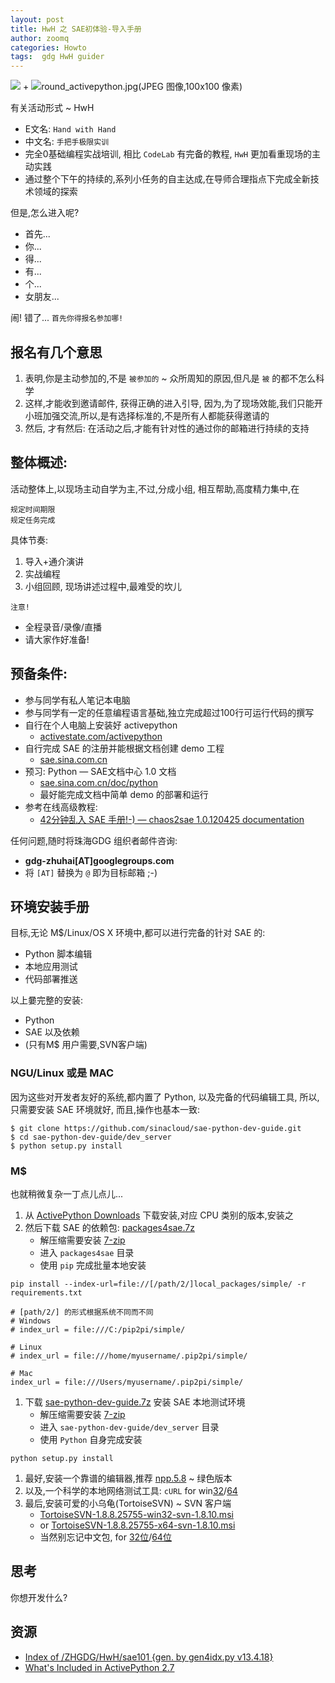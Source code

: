 ```yaml
---
layout: post
title: HwH 之 SAE初体验-导入手册
author: zoomq
categories: Howto
tags:  gdg HwH guider
---
```


![](http://sae.sina.com.cn/static/image/home/logo.png)
+
![round_activepython.jpg(JPEG 图像,100x100 像素)](http://templates.activestate.com/images/product_logos/round_activepython.jpg)

有关活动形式 ~ HwH

- E文名: `Hand with Hand`
- 中文名: `手把手极限实训`
- 完全0基础编程实战培训, 相比 `CodeLab` 有完备的教程, `HwH` 更加看重现场的主动实践
- 通过整个下午的持续的,系列小任务的自主达成,在导师合理指点下完成全新技术领域的探索

但是,怎么进入呢?

<!--more-->

- 首先...
- 你...
- 得...
- 有...
- 个...
- 女朋友...

闹! 错了... `首先你得报名参加哪!`

## 报名有几个意思

1. 表明,你是主动参加的,不是 `被参加的` ~ 众所周知的原因,但凡是 `被` 的都不怎么科学
2. 这样,才能收到邀请邮件, 获得正确的进入引导, 因为,为了现场效能,我们只能开小班加强交流,所以,是有选择标准的,不是所有人都能获得邀请的
3. 然后, 才有然后: 在活动之后,才能有针对性的通过你的邮箱进行持续的支持


## 整体概述:

活动整体上,以现场主动自学为主,不过,分成小组, 相互帮助,高度精力集中,在

    规定时间期限
    规定任务完成

具体节奏:

1. 导入+通介演讲
2. 实战编程
3. 小组回顾, 现场讲述过程中,最难受的坎儿

`注意!`

- 全程录音/录像/直播
- 请大家作好准备!


## 预备条件:
- 参与同学有私人笔记本电脑
- 参与同学有一定的任意编程语言基础,独立完成超过100行可运行代码的撰写
- 自行在个人电脑上安装好 activepython
    - [activestate.com/activepython](http://www.activestate.com/activepython)
- 自行完成 SAE 的注册并能根据文档创建 demo 工程
    - [sae.sina.com.cn](http://sae.sina.com.cn)
- 预习: Python — SAE文档中心 1.0 文档 
    - [sae.sina.com.cn/doc/python](http://sae.sina.com.cn/doc/python/index.html)
    - 最好能完成文档中简单 demo 的部署和运行
- 参考在线高级教程:
  - [42分钟乱入 SAE 手册!-) — chaos2sae 1.0.120425 documentation](http://chaos2.zoomquiet.io/sae/build/html/)

任何问题,随时将珠海GDG 组织者邮件咨询:

- **gdg-zhuhai[AT]googlegroups.com**
- 将 `[AT]` 替换为 `@` 即为目标邮箱 ;-)

## 环境安装手册

目标,无论 M$/Linux/OS X 环境中,都可以进行完备的针对 SAE 的:

- Python 脚本编辑
- 本地应用测试
- 代码部署推送

以上嘦完整的安装:

- Python
- SAE 以及依赖
- (只有M$ 用户需要,SVN客户端)

### NGU/Linux 或是 MAC

因为这些对开发者友好的系统,都内置了 Python, 以及完备的代码编辑工具,
所以,只需要安装 SAE 环境就好,
而且,操作也基本一致:

    $ git clone https://github.com/sinacloud/sae-python-dev-guide.git
    $ cd sae-python-dev-guide/dev_server
    $ python setup.py install


### M$
也就稍微复杂一丁点儿点儿...

1. 从 [ActivePython Downloads](http://www.activestate.com/activepython/downloads) 下载安装,对应 CPU 类别的版本,安装之
1. 然后下载 SAE 的依赖包: [packages4sae.7z](http://res.zoomquiet.io/ZHGDG/HwH/sae101/packages4sae.7z)
    - 解压缩需要安装 [7-zip](http://res.zoomquiet.io/ZHGDG/HwH/sae101/7z920-x64.msi)
    - 进入 `packages4sae` 目录
    - 使用 `pip` 完成批量本地安装  


```
pip install --index-url=file://[/path/2/]local_packages/simple/ -r requirements.txt

# [path/2/] 的形式根据系统不同而不同
# Windows
# index_url = file:///C:/pip2pi/simple/

# Linux
# index_url = file:///home/myusername/.pip2pi/simple/

# Mac
index_url = file:///Users/myusername/.pip2pi/simple/
```

1. 下载 [sae-python-dev-guide.7z](http://res.zoomquiet.io/ZHGDG/HwH/sae101/sae-python-dev-guide.7z) 安装 SAE 本地测试环境
    - 解压缩需要安装 [7-zip](http://res.zoomquiet.io/ZHGDG/HwH/sae101/7z920-x64.msi)
    - 进入 `sae-python-dev-guide/dev_server` 目录
    - 使用 `Python` 自身完成安装  

```
python setup.py install
```

1. 最好,安装一个靠谱的编辑器,推荐 [npp.5.8](http://res.zoomquiet.io/ZHGDG/HwH/sae101/npp.5.8.bin.7z) ~ 绿色版本
1. 以及,一个科学的本地网络测试工具: `cURL` for win[32](http://res.zoomquiet.io/ZHGDG/HwH/sae101/curl-7.38.0-win32-local.msi)/[64](http://res.zoomquiet.io/ZHGDG/HwH/sae101/curl-7.38.0-win64-local.msi)
1. 最后,安装可爱的小乌龟(TortoiseSVN) ~ SVN 客户端
    - [TortoiseSVN-1.8.8.25755-win32-svn-1.8.10.msi](http://res.zoomquiet.io/ZHGDG/HwH/sae101/TortoiseSVN-1.8.8.25755-win32-svn-1.8.10.msi)
    - or [TortoiseSVN-1.8.8.25755-x64-svn-1.8.10.msi](http://res.zoomquiet.io/ZHGDG/HwH/sae101/TortoiseSVN-1.8.8.25755-x64-svn-1.8.10.msi)
    - 当然别忘记中文包, for [32位](http://res.zoomquiet.io/ZHGDG/HwH/sae101/LanguagePack_1.8.8.25755-win32-zh_CN.msi)/[64位](http://res.zoomquiet.io/ZHGDG/HwH/sae101/LanguagePack_1.8.8.25755-x64-zh_CN.msi)


## 思考
你想开发什么?

## 资源

- [Index of /ZHGDG/HwH/sae101 {gen. by gen4idx.py v13.4.18}](http://res.zoomquiet.io/ZHGDG/HwH/sae101/index.html)
- [What's Included in ActivePython 2.7](http://docs.activestate.com/activepython/2.7/whatsincluded.html)

